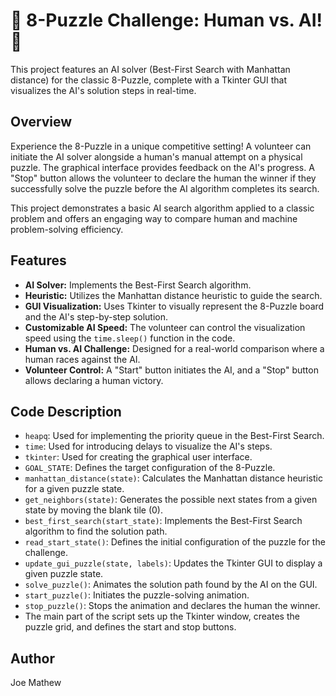 # 🧩 8-Puzzle Challenge: Human vs. AI! 🤖

This project features an AI solver (Best-First Search with Manhattan distance) for the classic 8-Puzzle, complete with a Tkinter GUI that visualizes the AI's solution steps in real-time.

## Overview

Experience the 8-Puzzle in a unique competitive setting! A volunteer can initiate the AI solver alongside a human's manual attempt on a physical puzzle. The graphical interface provides feedback on the AI's progress. A "Stop" button allows the volunteer to declare the human the winner if they successfully solve the puzzle before the AI algorithm completes its search.

This project demonstrates a basic AI search algorithm applied to a classic problem and offers an engaging way to compare human and machine problem-solving efficiency.

## Features 

* **AI Solver:** Implements the Best-First Search algorithm.
* **Heuristic:** Utilizes the Manhattan distance heuristic to guide the search.
* **GUI Visualization:** Uses Tkinter to visually represent the 8-Puzzle board and the AI's step-by-step solution.
* **Customizable AI Speed:** The volunteer can control the visualization speed using the `time.sleep()` function in the code.
* **Human vs. AI Challenge:** Designed for a real-world comparison where a human races against the AI.
* **Volunteer Control:** A "Start" button initiates the AI, and a "Stop" button allows declaring a human victory.

## Code Description 

* `heapq`: Used for implementing the priority queue in the Best-First Search.
* `time`: Used for introducing delays to visualize the AI's steps.
* `tkinter`: Used for creating the graphical user interface.
* `GOAL_STATE`: Defines the target configuration of the 8-Puzzle.
* `manhattan_distance(state)`: Calculates the Manhattan distance heuristic for a given puzzle state.
* `get_neighbors(state)`: Generates the possible next states from a given state by moving the blank tile (0).
* `best_first_search(start_state)`: Implements the Best-First Search algorithm to find the solution path.
* `read_start_state()`: Defines the initial configuration of the puzzle for the challenge.
* `update_gui_puzzle(state, labels)`: Updates the Tkinter GUI to display a given puzzle state.
* `solve_puzzle()`: Animates the solution path found by the AI on the GUI.
* `start_puzzle()`: Initiates the puzzle-solving animation.
* `stop_puzzle()`: Stops the animation and declares the human the winner.
* The main part of the script sets up the Tkinter window, creates the puzzle grid, and defines the start and stop buttons.

## Author

Joe Mathew
